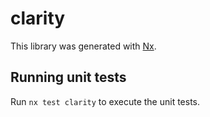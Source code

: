 # clarity

This library was generated with [Nx](https://nx.dev).

## Running unit tests

Run `nx test clarity` to execute the unit tests.
